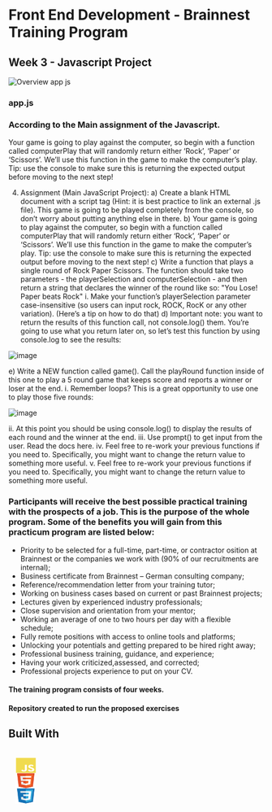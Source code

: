 # Front End Development - Brainnest Training Program 

## Week 3 - Javascript Project

![Overview app js](https://user-images.githubusercontent.com/99607827/205453843-b817175b-8931-4345-89c3-ba688ab2085e.png)

### app.js



### According to the Main assignment of the Javascript. 
Your game is going to play against the computer, so begin with a function called
computerPlay that will randomly return either ‘Rock’, ‘Paper’ or ‘Scissors’. We’ll use this
function in the game to make the computer’s play. Tip: use the console to make sure this
is returning the expected output before moving to the next step!

4. Assignment (Main JavaScript Project):
  a) Create a blank HTML document with a script tag (Hint: it is best practice to link an
external .js file). This game is going to be played completely from the console, so don’t
worry about putting anything else in there.
  b) Your game is going to play against the computer, so begin with a function called
computerPlay that will randomly return either ‘Rock’, ‘Paper’ or ‘Scissors’. We’ll use this
function in the game to make the computer’s play. Tip: use the console to make sure this
is returning the expected output before moving to the next step!
  c) Write a function that plays a single round of Rock Paper Scissors. The function should
take two parameters - the playerSelection and computerSelection - and then return a
string that declares the winner of the round like so: "You Lose! Paper beats Rock"
  i. Make your function’s playerSelection parameter case-insensitive (so users can
input rock, ROCK, RocK or any other variation). (Here’s a tip on how to do that)
  d) Important note: you want to return the results of this function call, not console.log()
them. You’re going to use what you return later on, so let’s test this function by using
console.log to see the results:

![image](https://user-images.githubusercontent.com/99607827/206514874-84c886ba-af67-42cf-9977-23d13ecbab70.png)

  e) Write a NEW function called game(). Call the playRound function inside of this one to
play a 5 round game that keeps score and reports a winner or loser at the end.
  i. Remember loops? This is a great opportunity to use one to play those five
rounds:

![image](https://user-images.githubusercontent.com/99607827/206515110-b1f6f854-5167-46d0-9190-ee24308c11ee.png)

  ii. At this point you should be using console.log() to display the results of each
round and the winner at the end.
  iii. Use prompt() to get input from the user. Read the docs here.
  iv. Feel free to re-work your previous functions if you need to. Specifically, you
might want to change the return value to something more useful.
  v. Feel free to re-work your previous functions if you need to. Specifically, you
might want to change the return value to something more useful.




### Participants will receive the best possible practical training with the prospects of a job. This is the purpose of the whole program. Some of the benefits you will gain from this practicum program are listed below:

* Priority to be selected for a full-time, part-time, or contractor osition at Brainnest or the companies we work with (90% of our recruitments are internal);
* Business certificate from Brainnest – German consulting company;
* Reference/recommendation letter from your training tutor;
* Working on business cases based on current or past Brainnest projects;
* Lectures given by experienced industry professionals;
* Close supervision and orientation from your mentor;
* Working an average of one to two hours per day with a flexible schedule;
* Fully remote positions with access to online tools and platforms;
* Unlocking your potentials and getting prepared to be hired right away;
* Professional business training, guidance, and experience;
* Having your work criticized,assessed, and corrected;
* Professional projects experience to put on your CV.

#### The training program consists of four weeks.

#### Repository created to run the proposed exercises

## Built With

<code>
  <img align="center" alt="Ane-Js" height="30" width="40" src="https://raw.githubusercontent.com/devicons/devicon/master/icons/javascript/javascript-plain.svg">
  <img align="center" alt="Ane-HTML" height="30" width="40" src="https://raw.githubusercontent.com/devicons/devicon/master/icons/html5/html5-original.svg">
  <img align="center" alt="Ane-CSS" height="30" width="40" src="https://raw.githubusercontent.com/devicons/devicon/master/icons/css3/css3-original.svg">
</code>


